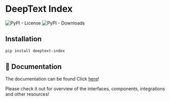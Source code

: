 # DeepText Index

![PyPI - License](https://img.shields.io/pypi/l/deeptext-index)
![PyPI - Downloads](https://img.shields.io/pypi/dm/deeptext-index)

## Installation 

```bash
pip install deeptext-index
```

## 📄 Documentation

The documentation can be found Click [here](https://leonardofurnielis.github.io/deeptext-index)!

Please check it out for overview of the interfaces, components, integrations and other resources!
